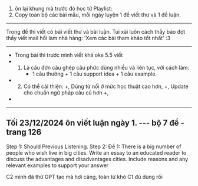 
1. ôn lại khung mà trước đó học từ Playlist: 
3. Copy toàn bộ các bài mẫu, mỗi ngày luyện 1 đề viết thư và 1 đề luận. 

---
Trong đề thi viết có bài viết thư và bài luận. Tui xài luôn cách thầy bảo đợt thầy viết mail hồi làm nhà hàng: 'Xem các bài tham khảo tốt nhất' :3


---
- Trong bài thi trước mình viết khá oke 5.5 viết 
- 1. Là câu đơn câu ghép câu phức dùng nhiều và liên tục, với cách làm: 
		- 1 câu thường + 1 câu support idea + 1 câu example. 
- 2. Có thể cải thiện: +, Dùng từ nối ở mức học thuật cao hơn, +, Update cho chuẩn ngữ pháp câu cú hơn +, 
- 
---
Tối 23/12/2024 ôn viết luận ngày 1. --- bộ 7 đề - trang 126
---

Step 1: Should Previous Listening. 
Step 2: 
Đề 1: There is a big number of people who wish live in big cities. 
Write an essay to an educated reader to discuss the advantages and disadvantages cities. Include reasons and any relevant examples to support your answer

C2 mình đã thử GPT tạo mà hơi căng, toàn từ khó 
C1 đủ dùng rồi
